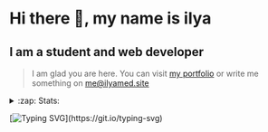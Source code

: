 # Hi there 👋, my name is ilya
## I am a student and web developer
<!-- ![I am a student and web developer](https://i.pinimg.com/originals/b9/ba/44/b9ba446cca2bb06ff1a8d49fd46581ed.jpg) -->

>I am glad you are here. You can visit [my portfolio](https://ilyamed.site/) or write me something on me@ilyamed.site 

<!-- - 🔭 I’m currently working on some pet projects
- 🤔 I’m looking for help with design...
- 🥅 2022 Goals: Find a job
- 💬 Ask me about my favourite movies 
 -->
 
<details>
  <summary>:zap: Stats:</summary>
<p><!-- https://github.com/anmol098/waka-readme-stats -->
  
![Profile Views](https://komarev.com/ghpvc/?username=Terro216&color=blueviolet)

<!--START_SECTION:waka-->
![Code Time](http://img.shields.io/badge/Code%20Time-0-blue)

**🐱 My GitHub Data** 

> 🏆 251 Contributions in the Year 2022
 > 
> 📦 128.2 kB Used in GitHub's Storage 
 > 
> 💼 Opted to Hire
 > 
> 📜 13 Public Repositories 
 > 
> 🔑 2 Private Repositories  
 > 
**I'm a Night 🦉** 

```text
🌞 Morning    38 commits     ██░░░░░░░░░░░░░░░░░░░░░░░   11.14% 
🌆 Daytime    61 commits     ████░░░░░░░░░░░░░░░░░░░░░   17.89% 
🌃 Evening    136 commits    ██████████░░░░░░░░░░░░░░░   39.88% 
🌙 Night      106 commits    ███████░░░░░░░░░░░░░░░░░░   31.09%

```


📊 **This Week I Spent My Time On** 

```text
⌚︎ Time Zone: Europe/Moscow

💬 Programming Languages: 
C++                      8 hrs 3 mins        █████████████░░░░░░░░░░░░   54.98% 
JavaScript               5 hrs 20 mins       █████████░░░░░░░░░░░░░░░░   36.48% 
JSON                     34 mins             █░░░░░░░░░░░░░░░░░░░░░░░░   3.95% 
Other                    30 mins             ░░░░░░░░░░░░░░░░░░░░░░░░░   3.45% 
SCSS                     7 mins              ░░░░░░░░░░░░░░░░░░░░░░░░░   0.89%

🔥 Editors: 
CLion                    8 hrs 4 mins        █████████████░░░░░░░░░░░░   55.11% 
VS Code                  6 hrs 34 mins       ███████████░░░░░░░░░░░░░░   44.89%

🐱‍💻 Projects: 
siaod                    8 hrs 4 mins        █████████████░░░░░░░░░░░░   55.11% 
ITLab-Projects-Front     6 hrs 29 mins       ███████████░░░░░░░░░░░░░░   44.33% 
Unknown Project          4 mins              ░░░░░░░░░░░░░░░░░░░░░░░░░   0.51% 
travel-blog              0 secs              ░░░░░░░░░░░░░░░░░░░░░░░░░   0.05% 
mirea_siaod              0 secs              ░░░░░░░░░░░░░░░░░░░░░░░░░   0.0%

```


 Last Updated on 08/05/2022 18:46:55 UTC
<!--END_SECTION:waka-->
  
![GitHub stats](https://github-readme-stats.vercel.app/api?username=Terro216&show_icons=true&theme=darcula)  
</p>
</details>

[![Typing SVG](https://readme-typing-svg.herokuapp.com?color=%23204829&duration=7000&lines=Wake+up%2C+Neo...)](https://git.io/typing-svg)
